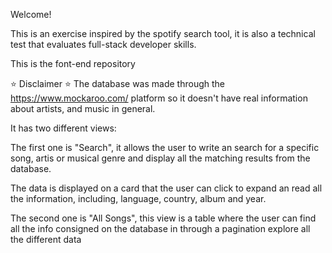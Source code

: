 
Welcome!

This is an exercise inspired by the spotify search tool, it is also a technical test that evaluates full-stack developer skills.

This is the font-end repository

⭐ Disclaimer ⭐
The database was made through the https://www.mockaroo.com/ platform so it doesn't have real information about artists, and music in general.


It has two different views:

The first one is "Search", it allows the user to write an search for a specific song, artis or musical genre and display all the matching results from the database.




The data is displayed on a card that the user can click to expand an read all the information, including, language, country, album and year.




The second one is "All Songs", this view is a table where the user can find all the info consigned on the database in through a pagination explore all the different data
